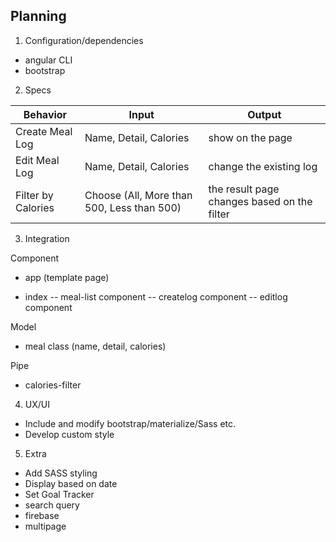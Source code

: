 ## Planning

1. Configuration/dependencies
  * angular CLI
  * bootstrap

2. Specs

|Behavior|Input|Output|
|--------|-----|------|
| Create Meal Log| Name, Detail, Calories  | show on the page |
| Edit Meal Log   | Name, Detail, Calories  | change the existing log|
| Filter by Calories | Choose (All, More than 500, Less than 500) | the result page changes based on the filter |

3. Integration

  Component
  * app (template page)

  * index
      -- meal-list component
      -- createlog component
      -- editlog component

  Model
  * meal class (name, detail, calories)

  Pipe
  * calories-filter

4. UX/UI
  * Include and modify bootstrap/materialize/Sass etc.
  * Develop custom style

5. Extra
  * Add SASS styling
  * Display based on date
  * Set Goal Tracker
  * search query
  * firebase
  * multipage

